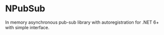 # NPubSub

In memory asynchronous pub-sub library with autoregistration for .NET 6+ with simple interface.

